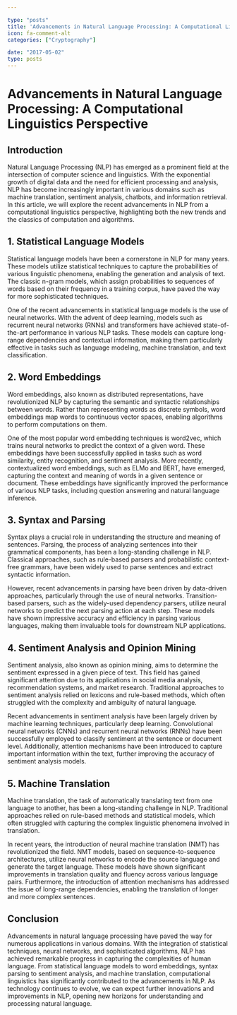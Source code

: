 ```yaml
---

type: "posts"
title: 'Advancements in Natural Language Processing: A Computational Linguistics Perspective'
icon: fa-comment-alt
categories: ["Cryptography"]

date: "2017-05-02"
type: posts
---
```





# Advancements in Natural Language Processing: A Computational Linguistics Perspective

## Introduction

Natural Language Processing (NLP) has emerged as a prominent field at the intersection of computer science and linguistics. With the exponential growth of digital data and the need for efficient processing and analysis, NLP has become increasingly important in various domains such as machine translation, sentiment analysis, chatbots, and information retrieval. In this article, we will explore the recent advancements in NLP from a computational linguistics perspective, highlighting both the new trends and the classics of computation and algorithms.

## 1. Statistical Language Models

Statistical language models have been a cornerstone in NLP for many years. These models utilize statistical techniques to capture the probabilities of various linguistic phenomena, enabling the generation and analysis of text. The classic n-gram models, which assign probabilities to sequences of words based on their frequency in a training corpus, have paved the way for more sophisticated techniques.

One of the recent advancements in statistical language models is the use of neural networks. With the advent of deep learning, models such as recurrent neural networks (RNNs) and transformers have achieved state-of-the-art performance in various NLP tasks. These models can capture long-range dependencies and contextual information, making them particularly effective in tasks such as language modeling, machine translation, and text classification.

## 2. Word Embeddings

Word embeddings, also known as distributed representations, have revolutionized NLP by capturing the semantic and syntactic relationships between words. Rather than representing words as discrete symbols, word embeddings map words to continuous vector spaces, enabling algorithms to perform computations on them.

One of the most popular word embedding techniques is word2vec, which trains neural networks to predict the context of a given word. These embeddings have been successfully applied in tasks such as word similarity, entity recognition, and sentiment analysis. More recently, contextualized word embeddings, such as ELMo and BERT, have emerged, capturing the context and meaning of words in a given sentence or document. These embeddings have significantly improved the performance of various NLP tasks, including question answering and natural language inference.

## 3. Syntax and Parsing

Syntax plays a crucial role in understanding the structure and meaning of sentences. Parsing, the process of analyzing sentences into their grammatical components, has been a long-standing challenge in NLP. Classical approaches, such as rule-based parsers and probabilistic context-free grammars, have been widely used to parse sentences and extract syntactic information.

However, recent advancements in parsing have been driven by data-driven approaches, particularly through the use of neural networks. Transition-based parsers, such as the widely-used dependency parsers, utilize neural networks to predict the next parsing action at each step. These models have shown impressive accuracy and efficiency in parsing various languages, making them invaluable tools for downstream NLP applications.

## 4. Sentiment Analysis and Opinion Mining

Sentiment analysis, also known as opinion mining, aims to determine the sentiment expressed in a given piece of text. This field has gained significant attention due to its applications in social media analysis, recommendation systems, and market research. Traditional approaches to sentiment analysis relied on lexicons and rule-based methods, which often struggled with the complexity and ambiguity of natural language.

Recent advancements in sentiment analysis have been largely driven by machine learning techniques, particularly deep learning. Convolutional neural networks (CNNs) and recurrent neural networks (RNNs) have been successfully employed to classify sentiment at the sentence or document level. Additionally, attention mechanisms have been introduced to capture important information within the text, further improving the accuracy of sentiment analysis models.

## 5. Machine Translation

Machine translation, the task of automatically translating text from one language to another, has been a long-standing challenge in NLP. Traditional approaches relied on rule-based methods and statistical models, which often struggled with capturing the complex linguistic phenomena involved in translation.

In recent years, the introduction of neural machine translation (NMT) has revolutionized the field. NMT models, based on sequence-to-sequence architectures, utilize neural networks to encode the source language and generate the target language. These models have shown significant improvements in translation quality and fluency across various language pairs. Furthermore, the introduction of attention mechanisms has addressed the issue of long-range dependencies, enabling the translation of longer and more complex sentences.

## Conclusion

Advancements in natural language processing have paved the way for numerous applications in various domains. With the integration of statistical techniques, neural networks, and sophisticated algorithms, NLP has achieved remarkable progress in capturing the complexities of human language. From statistical language models to word embeddings, syntax parsing to sentiment analysis, and machine translation, computational linguistics has significantly contributed to the advancements in NLP. As technology continues to evolve, we can expect further innovations and improvements in NLP, opening new horizons for understanding and processing natural language.